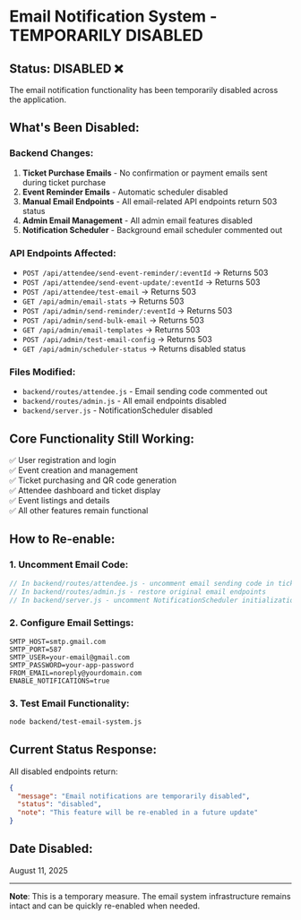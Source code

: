 # Email Notification System - TEMPORARILY DISABLED

## Status: DISABLED ❌

The email notification functionality has been temporarily disabled across the application.

## What's Been Disabled:

### Backend Changes:
1. **Ticket Purchase Emails** - No confirmation or payment emails sent during ticket purchase
2. **Event Reminder Emails** - Automatic scheduler disabled
3. **Manual Email Endpoints** - All email-related API endpoints return 503 status
4. **Admin Email Management** - All admin email features disabled
5. **Notification Scheduler** - Background email scheduler commented out

### API Endpoints Affected:
- `POST /api/attendee/send-event-reminder/:eventId` → Returns 503
- `POST /api/attendee/send-event-update/:eventId` → Returns 503  
- `POST /api/attendee/test-email` → Returns 503
- `GET /api/admin/email-stats` → Returns 503
- `POST /api/admin/send-reminder/:eventId` → Returns 503
- `POST /api/admin/send-bulk-email` → Returns 503
- `GET /api/admin/email-templates` → Returns 503
- `POST /api/admin/test-email-config` → Returns 503
- `GET /api/admin/scheduler-status` → Returns disabled status

### Files Modified:
- `backend/routes/attendee.js` - Email sending code commented out
- `backend/routes/admin.js` - All email endpoints disabled
- `backend/server.js` - NotificationScheduler disabled

## Core Functionality Still Working:
✅ User registration and login  
✅ Event creation and management  
✅ Ticket purchasing and QR code generation  
✅ Attendee dashboard and ticket display  
✅ Event listings and details  
✅ All other features remain functional  

## How to Re-enable:

### 1. Uncomment Email Code:
```javascript
// In backend/routes/attendee.js - uncomment email sending code in ticket purchase
// In backend/routes/admin.js - restore original email endpoints
// In backend/server.js - uncomment NotificationScheduler initialization
```

### 2. Configure Email Settings:
```env
SMTP_HOST=smtp.gmail.com
SMTP_PORT=587
SMTP_USER=your-email@gmail.com
SMTP_PASSWORD=your-app-password
FROM_EMAIL=noreply@yourdomain.com
ENABLE_NOTIFICATIONS=true
```

### 3. Test Email Functionality:
```bash
node backend/test-email-system.js
```

## Current Status Response:
All disabled endpoints return:
```json
{
  "message": "Email notifications are temporarily disabled",
  "status": "disabled", 
  "note": "This feature will be re-enabled in a future update"
}
```

## Date Disabled: 
August 11, 2025

---
**Note**: This is a temporary measure. The email system infrastructure remains intact and can be quickly re-enabled when needed.
